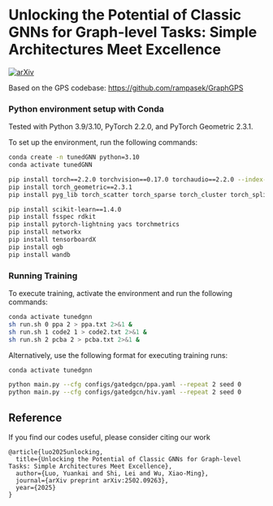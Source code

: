 # Unlocking the Potential of Classic GNNs for Graph-level Tasks: Simple Architectures Meet Excellence
[![arXiv](https://img.shields.io/badge/arXiv-2406.08993-b31b1b.svg)](https://arxiv.org/abs/2502.09263)

Based on the GPS codebase: https://github.com/rampasek/GraphGPS

### Python environment setup with Conda

Tested with Python 3.9/3.10, PyTorch 2.2.0, and PyTorch Geometric 2.3.1.

To set up the environment, run the following commands:
```bash
conda create -n tunedGNN python=3.10
conda activate tunedGNN

pip install torch==2.2.0 torchvision==0.17.0 torchaudio==2.2.0 --index-url https://download.pytorch.org/whl/cu118
pip install torch_geometric==2.3.1
pip install pyg_lib torch_scatter torch_sparse torch_cluster torch_spline_conv -f https://data.pyg.org/whl/torch-2.2.0+cu118.html

pip install scikit-learn==1.4.0
pip install fsspec rdkit
pip install pytorch-lightning yacs torchmetrics
pip install networkx
pip install tensorboardX
pip install ogb
pip install wandb
```


### Running Training

To execute training, activate the environment and run the following commands:

```bash
conda activate tunedgnn
sh run.sh 0 ppa 2 > ppa.txt 2>&1 &
sh run.sh 1 code2 1 > code2.txt 2>&1 &
sh run.sh 2 pcba 2 > pcba.txt 2>&1 &
```

Alternatively, use the following format for executing training runs:

```bash
conda activate tunedgnn

python main.py --cfg configs/gatedgcn/ppa.yaml --repeat 2 seed 0 
python main.py --cfg configs/gatedgcn/hiv.yaml --repeat 2 seed 0 
```

## Reference

If you find our codes useful, please consider citing our work

```
@article{luo2025unlocking,
  title={Unlocking the Potential of Classic GNNs for Graph-level Tasks: Simple Architectures Meet Excellence},
  author={Luo, Yuankai and Shi, Lei and Wu, Xiao-Ming},
  journal={arXiv preprint arXiv:2502.09263},
  year={2025}
}
```
